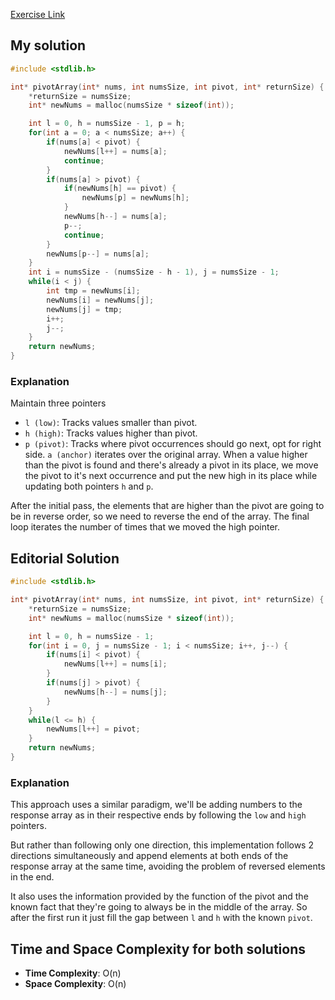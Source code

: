 [Exercise Link](https://leetcode.com/problems/partition-array-according-to-given-pivot/)
## My solution
```C
#include <stdlib.h>

int* pivotArray(int* nums, int numsSize, int pivot, int* returnSize) {
    *returnSize = numsSize;
    int* newNums = malloc(numsSize * sizeof(int));

    int l = 0, h = numsSize - 1, p = h;
    for(int a = 0; a < numsSize; a++) {
        if(nums[a] < pivot) {
            newNums[l++] = nums[a];
            continue;
        }
        if(nums[a] > pivot) {
            if(newNums[h] == pivot) {
                newNums[p] = newNums[h];
            }
            newNums[h--] = nums[a];
            p--;
            continue;
        }
        newNums[p--] = nums[a];
    }
    int i = numsSize - (numsSize - h - 1), j = numsSize - 1;
    while(i < j) {
        int tmp = newNums[i];
        newNums[i] = newNums[j];
        newNums[j] = tmp;
        i++;
        j--;
    }
    return newNums;
}
```
### Explanation
Maintain three pointers
- `l (low)`: Tracks values smaller than pivot.
- `h (high)`: Tracks values higher than pivot.
- `p (pivot)`: Tracks where pivot occurrences should go next, opt for right side.
`a (anchor)` iterates over the original array.
When a value higher than the pivot is found and there's already a pivot in its place, we move the pivot to it's next occurrence and put the new high in its place while updating both pointers `h` and `p`.

After the initial pass, the elements that are higher than the pivot are going to be in reverse order, so we need to reverse the end of the array. The final loop iterates the number of times that we moved the high pointer.
## Editorial Solution
```C
#include <stdlib.h>

int* pivotArray(int* nums, int numsSize, int pivot, int* returnSize) {
    *returnSize = numsSize;
    int* newNums = malloc(numsSize * sizeof(int));

    int l = 0, h = numsSize - 1;
    for(int i = 0, j = numsSize - 1; i < numsSize; i++, j--) {
        if(nums[i] < pivot) {
            newNums[l++] = nums[i];
        }
        if(nums[j] > pivot) {
            newNums[h--] = nums[j];
        }
    }
    while(l <= h) {
        newNums[l++] = pivot;
    }
    return newNums;
}
```
### Explanation
This approach uses a similar paradigm, we'll be adding numbers to the response array as in their respective ends by following the `low` and `high` pointers.

But rather than following only one direction, this implementation follows 2 directions simultaneously and append elements at both ends of the response array at the same time, avoiding the problem of reversed elements in the end.

It also uses the information provided by the function of the pivot and the known fact that they're going to always be in the middle of the array. So after the first run it just fill the gap between `l` and `h` with the known `pivot`.
## Time and Space Complexity for both solutions
- **Time Complexity**: O(n)
- **Space Complexity**: O(n)